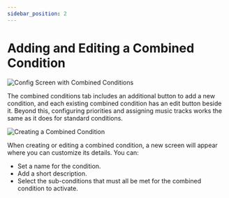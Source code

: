 ```yaml
---
sidebar_position: 2
---
```


# Adding and Editing a Combined Condition

![Config Screen with Combined Conditions](/img/combined1.jpg)

The combined conditions tab includes an additional button to add a new condition, and each existing combined condition has an edit button beside it. Beyond this, configuring priorities and assigning music tracks works the same as it does for standard conditions.

![Creating a Combined Condition](/img/combined2.jpg)

When creating or editing a combined condition, a new screen will appear where you can customize its details. You can:
- Set a name for the condition.
- Add a short description.
- Select the sub-conditions that must all be met for the combined condition to activate.